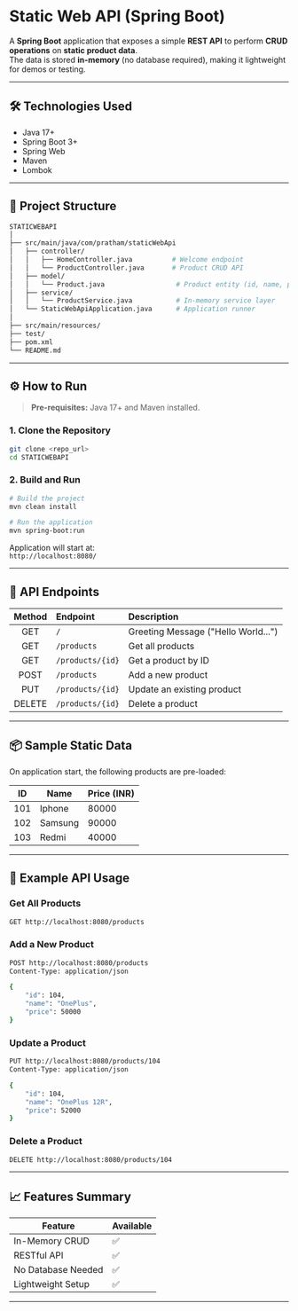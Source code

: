 # Static Web API (Spring Boot)

A **Spring Boot** application that exposes a simple **REST API** to perform **CRUD operations** on **static product data**.  
The data is stored **in-memory** (no database required), making it lightweight for demos or testing.

---

## 🛠 Technologies Used

- Java 17+
- Spring Boot 3+
- Spring Web
- Maven
- Lombok

---

## 📂 Project Structure

```bash
STATICWEBAPI
│
├── src/main/java/com/pratham/staticWebApi
│   ├── controller/
│   │   ├── HomeController.java          # Welcome endpoint
│   │   └── ProductController.java       # Product CRUD API
│   ├── model/
│   │   └── Product.java                  # Product entity (id, name, price)
│   ├── service/
│   │   └── ProductService.java           # In-memory service layer
│   └── StaticWebApiApplication.java      # Application runner
│
├── src/main/resources/
├── test/
├── pom.xml
└── README.md
```

---

## ⚙️ How to Run

> **Pre-requisites:** Java 17+ and Maven installed.

### 1. Clone the Repository
```bash
git clone <repo_url>
cd STATICWEBAPI
```

### 2. Build and Run
```bash
# Build the project
mvn clean install

# Run the application
mvn spring-boot:run
```

Application will start at:  
`http://localhost:8080/`

---

## 🚀 API Endpoints

| Method  | Endpoint                  | Description                  |
|:-------:|:---------------------------|:------------------------------|
| GET     | `/`                        | Greeting Message ("Hello World...") |
| GET     | `/products`                 | Get all products              |
| GET     | `/products/{id}`            | Get a product by ID           |
| POST    | `/products`                 | Add a new product             |
| PUT     | `/products/{id}`            | Update an existing product    |
| DELETE  | `/products/{id}`            | Delete a product              |

---

## 📦 Sample Static Data

On application start, the following products are pre-loaded:

| ID   | Name     | Price (INR) |
|------|----------|------------|
| 101  | Iphone   | 80000      |
| 102  | Samsung  | 90000      |
| 103  | Redmi    | 40000      |

---

## 📄 Example API Usage

### Get All Products
```bash
GET http://localhost:8080/products
```

### Add a New Product
```bash
POST http://localhost:8080/products
Content-Type: application/json

{
    "id": 104,
    "name": "OnePlus",
    "price": 50000
}
```

### Update a Product
```bash
PUT http://localhost:8080/products/104
Content-Type: application/json

{
    "id": 104,
    "name": "OnePlus 12R",
    "price": 52000
}
```

### Delete a Product
```bash
DELETE http://localhost:8080/products/104
```

---

## 📈 Features Summary

| Feature              | Available |
|----------------------|-----------|
| In-Memory CRUD        | ✅         |
| RESTful API           | ✅         |
| No Database Needed    | ✅         |
| Lightweight Setup     | ✅         |

---
